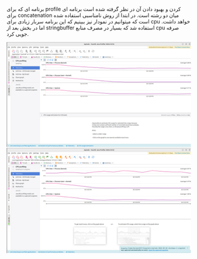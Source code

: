 برنامه ای که برای profile کردن و بهبود دادن آن در نظر گرفته شده است برنامه ای برای concatenation میان دو رشته است. در ابتدا از روش نامناسبی استفاده شده است که میتوانیم در نمودار نیز ببینیم که این برنامه سربار زیادی برای cpu خواهد داشت. اما در بخش بعد از stringbuffer‌ استفاده شد که بسیار در مصرف منابع cpu صرفه جویی کرد.

<img src="./images/before.png"/>
<img src="./images/after.png"/>
